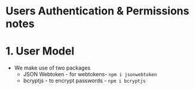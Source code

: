 # Users Authentication & Permissions notes

# 1. User Model
- We make use of two packages
  - JSON Webtoken - for webtokens- `npm i jsonwebtoken`
  - bcryptjs - to encrypt passwords - `npm i bcryptjs`


